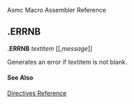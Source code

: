 Asmc Macro Assembler Reference

## .ERRNB

**.ERRNB** _textitem_ [[,_message_]]

Generates an error if textitem is not blank.

#### See Also

[Directives Reference](readme.md)
